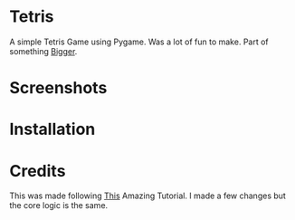 # Tetris
A simple Tetris Game using Pygame. Was a lot of fun to make. Part of something [Bigger](https://github.com/KrishnarajT/PuzzleLists).

# Screenshots

# Installation

# Credits
This was made following [This](https://www.youtube.com/watch?v=RxWS5h1UfI4&t=306s) Amazing Tutorial. I made a few changes but the core logic is the same. 
